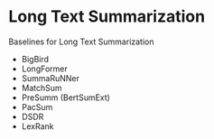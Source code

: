# Long Text Summarization
Baselines for Long Text Summarization
  - BigBird
  - LongFormer
  - SummaRuNNer
  - MatchSum
  - PreSumm (BertSumExt)
  - PacSum
  - DSDR
  - LexRank

